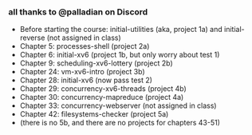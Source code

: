 ### all thanks to @palladian on Discord

* Before starting the course: initial-utilities (aka, project 1a) and initial-reverse (not assigned in class)  
* Chapter 5: processes-shell (project 2a) 
* Chapter 6: initial-xv6 (project 1b, but only worry about test 1) 
* Chapter 9: scheduling-xv6-lottery (project 2b) 
* Chapter 24: vm-xv6-intro (project 3b) 
* Chapter 28: initial-xv6 (now pass test 2) 
* Chapter 29: concurrency-xv6-threads (project 4b) 
* Chapter 30: concurrency-mapreduce (project 4a) 
* Chapter 33: concurrency-webserver (not assigned in class) 
* Chapter 42: filesystems-checker (project 5a) 
* (there is no 5b, and there are no projects for chapters 43-51)